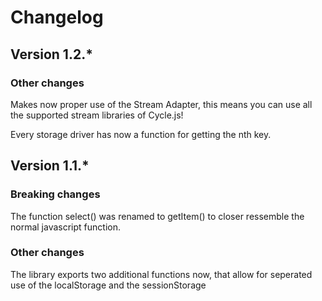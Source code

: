 # Changelog

## Version 1.2.*

### Other changes

Makes now proper use of the Stream Adapter, this means you can use all the supported stream libraries of Cycle.js!

Every storage driver has now a function for getting the nth key.

## Version 1.1.*

### Breaking changes

The function select() was renamed to getItem() to closer ressemble the normal javascript function.

### Other changes

The library exports two additional functions now, that allow for seperated use of the localStorage and the sessionStorage
